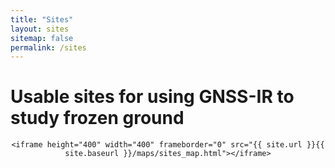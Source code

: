 ```yaml
---
title: "Sites"
layout: sites
sitemap: false
permalink: /sites
---
```


# Usable sites for using GNSS-IR to study frozen ground




<div style="width:100%; height:400px; border:none; text-align:center">
	
    <iframe height="400" width="400" frameborder="0" src="{{ site.url }}{{ site.baseurl }}/maps/sites_map.html"></iframe>

</div>